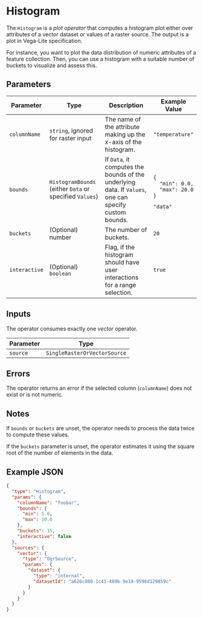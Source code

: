 # Histogram

The `Histogram` is a _plot operator_ that computes a histogram plot either over attributes of a vector dataset or values of a raster source.
The output is a plot in Vega-Lite specification.

For instance, you want to plot the data distribution of numeric attributes of a feature collection.
Then, you can use a histogram with a suitable number of buckets to visualize and assess this.

## Parameters

| Parameter     | Type                                                    | Description                                                                                           | Example Value                                                                                 |
| ------------- | ------------------------------------------------------- | ----------------------------------------------------------------------------------------------------- | --------------------------------------------------------------------------------------------- |
| `columnName`  | `string`, ignored for raster input                      | The name of the attribute making up the x-axis of the histogram.                                      | `"temperature"`                                                                               |
| `bounds`      | `HistogramBounds` (either `Data` or specified `Values`) | If `Data`, it computes the bounds of the underlying data. If `Values`, one can specify custom bounds. | <pre><code>{<br>&nbsp;&nbsp;"min": 0.0,<br>&nbsp;&nbsp;"max": 20.0<br>}</code></pre> `"data"` |
| `buckets`     | (Optional) number                                       | The number of buckets.                                                                                | `20`                                                                                          |
| `interactive` | (Optional) `boolean`                                    | Flag, if the histogram should have user interactions for a range selection.                           | `true`                                                                                        |

## Inputs

The operator consumes exactly one _vector_ operator.

| Parameter | Type                         |
| --------- | ---------------------------- |
| `source`  | `SingleRasterOrVectorSource` |

## Errors

The operator returns an error if the selected column (`columnName`) does not exist or is not numeric.

## Notes

If `bounds` or `buckets` are unset, the operator needs to process the data twice to compute these values.

If the `buckets` parameter is unset, the operator estimates it using the square root of the number of elements in the data.

## Example JSON

```json
{
  "type": "Histogram",
  "params": {
    "columnName": "foobar",
    "bounds": {
      "min": 5.0,
      "max": 10.0
    },
    "buckets": 15,
    "interactive": false
  },
  "sources": {
    "vector": {
      "type": "OgrSource",
      "params": {
        "dataset": {
          "type": "internal",
          "datasetId": "a626c880-1c41-489b-9e19-9596d129859c"
        }
      }
    }
  }
}
```
